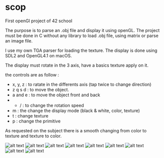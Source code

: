 # scop
First openGl project of 42 school


The purpose is to parse an .obj file and display it using openGL.
The project must be done in C without any library to load .obj file, using matrix or parse an image file.


I use my own TGA parser for loading the texture.
The display is done using SDL2 and OpenGL4.1 on macOS.


The display must rotate in the 3 axis, have a basics texture apply on it.

the controls are as follow :
- x, y, z : to ratate in the differents axis (tap twice to change direction)
- z q s d : to move the object.
- a and e : to move the object front and back
- * /     : to change the rotation speed
- m       : the change the display mode (black & white, color, texture)
- t       : change texture
- p       : change the primitive

As requested on the subject there is a smooth changing from color to texture and texture to color.

![alt text](https://github.com/fchevrey/scop/blob/master/screenshots/Screen%20Shot%202019-05-04%20at%204.09.07%20PM.png)
![alt text](https://github.com/fchevrey/scop/blob/master/screenshots/Screen%20Shot%202019-06-07%20at%209.27.47%20AM.png)
![alt text](https://github.com/fchevrey/scop/blob/master/screenshots/Screen%20Shot%202019-06-07%20at%209.28.26%20AM.png)
![alt text](https://github.com/fchevrey/scop/blob/master/screenshots/Screen%20Shot%202019-06-07%20at%209.28.40%20AM.png)
![alt text](https://github.com/fchevrey/scop/blob/master/screenshots/Screen%20Shot%202019-06-07%20at%209.29.11%20AM.png)
![alt text](https://github.com/fchevrey/scop/blob/master/screenshots/Screen%20Shot%202019-06-07%20at%209.30.19%20AM.png)
![alt text](https://github.com/fchevrey/scop/blob/master/screenshots/Screen%20Shot%202019-06-07%20at%209.31.18%20AM.png)
![alt text](https://github.com/fchevrey/scop/blob/master/screenshots/Screen%20Shot%202019-06-07%20at%209.32.07%20AM.png)
![alt text](https://github.com/fchevrey/scop/blob/master/screenshots/Screen%20Shot%202019-06-07%20at%209.32.15%20AM.png)
